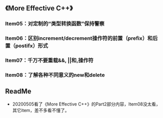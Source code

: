 ## 《More Effective C++》

### Item05：对定制的“类型转换函数”保持警察

### Item06：区别increment/decrement操作符的前置（prefix）和后置（postifx）形式

### Item07：千万不要重载&&, ||和,操作符

### Item08：了解各种不同意义的new和delete



## ReadMe

+ 20200505看了《More Effective C++》的Part2部分内容，Item08没太看，其它item，差不多看不懂了。